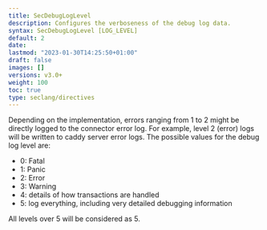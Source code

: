 ```yaml
---
title: SecDebugLogLevel
description: Configures the verboseness of the debug log data.
syntax: SecDebugLogLevel [LOG_LEVEL]
default: 2
date: 
lastmod: "2023-01-30T14:25:50+01:00"
draft: false
images: []
versions: v3.0+
weight: 100
toc: true
type: seclang/directives
---
```


Depending on the implementation, errors ranging from 1 to 2 might be directly
logged to the connector error log. For example, level 2 (error) logs will be
written to caddy server error logs.
The possible values for the debug log level are:

- 0: Fatal
- 1: Panic
- 2: Error
- 3: Warning
- 4: details of how transactions are handled
- 5: log everything, including very detailed debugging information

All levels over 5 will be considered as 5.

